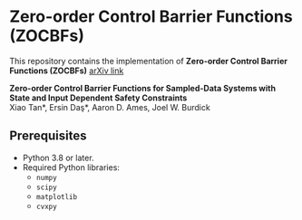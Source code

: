 # Zero-order Control Barrier Functions (ZOCBFs)

This repository contains the implementation of **Zero-order Control Barrier Functions (ZOCBFs)** [arXiv link](https://arxiv.org/pdf/2411.17079)

**Zero-order Control Barrier Functions for Sampled-Data Systems with State and Input Dependent Safety Constraints**  
Xiao Tan*, Ersin Daş*, Aaron D. Ames, Joel W. Burdick  


## Prerequisites

- Python 3.8 or later.
- Required Python libraries:
  - `numpy`
  - `scipy`
  - `matplotlib`
  - `cvxpy`
